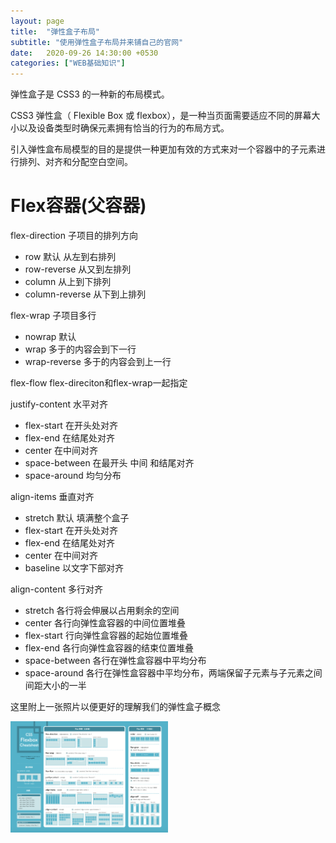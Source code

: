 ```yaml
---
layout: page
title:  "弹性盒子布局"
subtitle: "使用弹性盒子布局并来铺自己的官网"
date:   2020-09-26 14:30:00 +0530
categories: ["WEB基础知识"]
---
```

弹性盒子是 CSS3 的一种新的布局模式。

CSS3 弹性盒（ Flexible Box 或 flexbox），是一种当页面需要适应不同的屏幕大小以及设备类型时确保元素拥有恰当的行为的布局方式。

引入弹性盒布局模型的目的是提供一种更加有效的方式来对一个容器中的子元素进行排列、对齐和分配空白空间。

# Flex容器(父容器)
flex-direction 子项目的排列方向
  - row 默认 从左到右排列
  - row-reverse 从又到左排列
  - column 从上到下排列
  - column-reverse 从下到上排列

flex-wrap 子项目多行
  - nowrap 默认 
  - wrap 多于的内容会到下一行
  - wrap-reverse 多于的内容会到上一行
  
flex-flow flex-direciton和flex-wrap一起指定

justify-content 水平对齐
  - flex-start 在开头处对齐
  - flex-end 在结尾处对齐
  - center 在中间对齐
  - space-between 在最开头 中间 和结尾对齐
  - space-around 均匀分布

align-items 垂直对齐
  - stretch 默认 填满整个盒子
  - flex-start 在开头处对齐
  - flex-end 在结尾处对齐
  - center 在中间对齐
  - baseline 以文字下部对齐
  
align-content 多行对齐
  - stretch 各行将会伸展以占用剩余的空间
  - center 各行向弹性盒容器的中间位置堆叠
  - flex-start 行向弹性盒容器的起始位置堆叠
  - flex-end 各行向弹性盒容器的结束位置堆叠
  - space-between 各行在弹性盒容器中平均分布
  - space-around 各行在弹性盒容器中平均分布，两端保留子元素与子元素之间间距大小的一半
  
这里附上一张照片以便更好的理解我们的弹性盒子概念

<img src="../assets/img/flexbox.png" width="50%">
